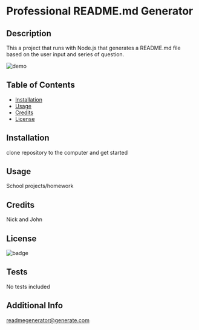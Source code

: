 # Professional README.md Generator

## Description

This a project that runs with Node.js that generates a README.md file based on the user input and series of question.

![demo](https://drive.google.com/file/d/1eLzr9JFfdUEUvRyWL0tyz0oocYSAqTPE/view)

## Table of Contents

- [Installation](#installation)
- [Usage](#usage)
- [Credits](#credits)
- [License](#license)

## Installation

clone repository to the computer and get started

## Usage

School projects/homework

## Credits

Nick and John

## License

![badge](https://img.shields.io/badge/license-mit-brightgreen)

## Tests

No tests included

## Additional Info

readmegenerator@generate.com
